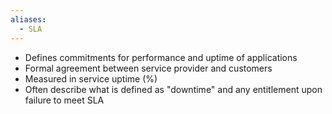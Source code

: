 ```yaml
---
aliases:
  - SLA
---
```

- Defines commitments for performance and uptime of applications
- Formal agreement between service provider and customers
- Measured in service uptime (%)
- Often describe what is defined as "downtime" and any entitlement upon failure to meet SLA